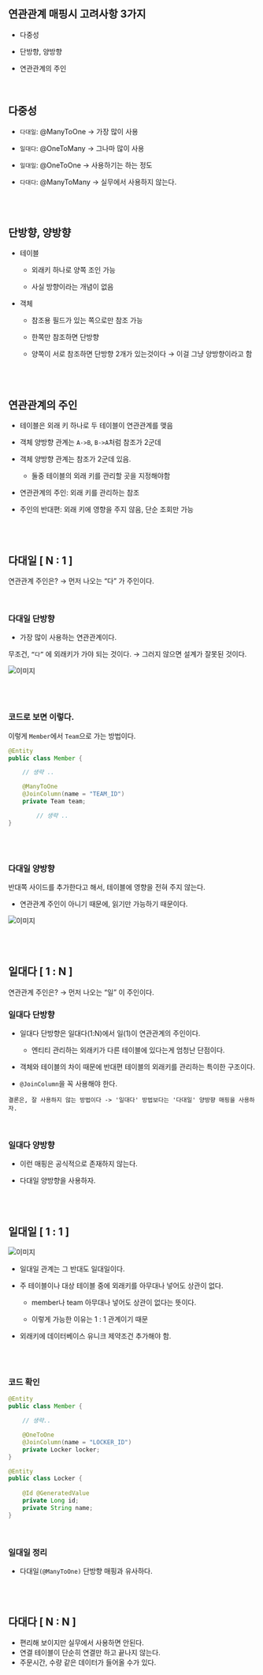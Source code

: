 ## 연관관계 매핑시 고려사항 3가지

- 다중성

- 단방향, 양방향
- 연관관계의 주인

<br/>

## 다중성

- `다대일`: @ManyToOne → 가장 많이 사용

- `일대다`: @OneToMany → 그나마 많이 사용
- `일대일`: @OneToOne → 사용하기는 하는 정도
- `다대다`: @ManyToMany → 실무에서 사용하지 않는다.

<br/><br/>

## 단방향, 양방향

- 테이블
    - 외래키 하나로 양쪽 조인 가능

    - 사실 방향이라는 개념이 없음
- 객체
    - 참조용 필드가 있는 쪽으로만 참조 가능

    - 한쪽만 참조하면 단방향
    - 양쪽이 서로 참조하면 단방향 2개가 있는것이다 → 이걸 그냥 양방향이라고 함

<br/><br/>

## 연관관계의 주인

- 테이블은 외래 키 하나로 두 테이블이 연관관계를 맺음

- 객체 양방향 관계는 `A->B`, `B->A`처럼 참조가 2군데
- 객체 양방향 관계는 참조가 2군데 있음.
    - 둘중 테이블의 외래 키를 관리할 곳을 지정해야함
- 연관관계의 주인: 외래 키를 관리하는 참조
- 주인의 반대편: 외래 키에 영향을 주지 않음, 단순 조회만 가능

<br/><br/>

## 다대일 [ N : 1 ]

연관관계 주인은? → 먼저 나오는 “다” 가 주인이다.

<br/>

### 다대일 단방향

- 가장 많이 사용하는 연관관계이다.

무조건, `“다”` 에 외래키가 가야 되는 것이다. → 그러지 않으면 설계가 잘못된 것이다.

![이미지](/programming/img/입문355.PNG)

<br/><br/>

### 코드로 보면 이렇다.

이렇게 `Member`에서 `Team`으로 가는 방법이다.

```java
@Entity
public class Member {

    // 생략 ..

    @ManyToOne
    @JoinColumn(name = "TEAM_ID")
    private Team team;

		// 생략 ..
}
```

<br/><br/>

### 다대일 양방향

반대쪽 사이드를 추가한다고 해서, 테이블에 영향을 전혀 주지 않는다.

- 연관관계 주인이 아니기 때문에, 읽기만 가능하기 때문이다.

![이미지](/programming/img/입문356.PNG)

<br/><br/>

## 일대다 [ 1 : N ]

연관관계 주인은? → 먼저 나오는 “일” 이 주인이다.

### 일대다 단방향

- 일대다 단방향은 일대다(1:N)에서 일(1)이 연관관계의 주인이다.

    - 엔티티 관리하는 외래키가 다른 테이블에 있다는게 엄청난 단점이다.

- 객체와 테이블의 차이 때문에 반대편 테이블의 외래키를 관리하는 특이한 구조이다.
- `@JoinColumn`을 꼭 사용해야 한다.

```
결론은, 잘 사용하지 않는 방법이다 -> '일대다' 방법보다는 '다대일' 양방향 매핑을 사용하자.
```

<br/>

### 일대다 양방향

- 이런 매핑은 공식적으로 존재하지 않는다.

- 다대일 양방향을 사용하자.

<br/><br/>

## 일대일 [ 1 : 1 ]

![이미지](/programming/img/입문357.PNG)

- 일대일 관계는 그 반대도 일대일이다.

- 주 테이블이나 대상 테이블 중에 외래키를 아무대나 넣어도 상관이 없다.
    - member나 team 아무대나 넣어도 상관이 없다는 뜻이다.

    - 이렇게 가능한 이유는 1 : 1 관계이기 때문
- 외래키에 데이터베이스 유니크 제약조건 추가해야 함.

<br/><br/>

### 코드 확인

```java
@Entity
public class Member {

    // 생략..

    @OneToOne
    @JoinColumn(name = "LOCKER_ID")
    private Locker locker;
}
```

```java
@Entity
public class Locker {
    
    @Id @GeneratedValue
    private Long id;
    private String name;
}
```

<br/>

### 일대일 정리

- 다대일`(@ManyToOne)` 단방향 매핑과 유사하다.

<br/><br/>

## 다대다 [ N : N ]

- 편리해 보이지만 실무에서 사용하면 안된다.
- 연결 테이블이 단순히 연결만 하고 끝나지 않는다.
- 주문시간, 수량 같은 데이터가 들어올 수가 있다.